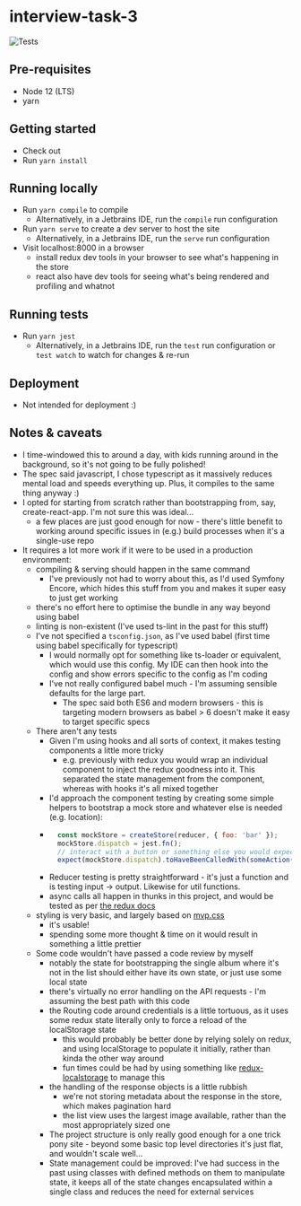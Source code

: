 # interview-task-3

![Tests](https://github.com/mloveday/interview-task-3/workflows/Tests/badge.svg?branch=master)

## Pre-requisites
- Node 12 (LTS)
- yarn

## Getting started
- Check out
- Run `yarn install`

## Running locally
- Run `yarn compile` to compile
    - Alternatively, in a Jetbrains IDE, run the `compile` run configuration
- Run `yarn serve` to create a dev server to host the site
    - Alternatively, in a Jetbrains IDE, run the `serve` run configuration
- Visit localhost:8000 in a browser
    - install redux dev tools in your browser to see what's happening in the store
    - react also have dev tools for seeing what's being rendered and profiling and whatnot
    
## Running tests
- Run `yarn jest`
    - Alternatively, in a Jetbrains IDE, run the `test` run configuration or `test watch` to watch for changes & re-run

## Deployment
- Not intended for deployment :)

## Notes & caveats

- I time-windowed this to around a day, with kids running around in the background, so it's not going to be fully polished!
- The spec said javascript, I chose typescript as it massively reduces mental load and speeds everything up. Plus, it compiles to the same thing anyway :)
- I opted for starting from scratch rather than bootstrapping from, say, create-react-app. I'm not sure this was ideal...
    - a few places are just good enough for now - there's little benefit to working around specific issues in (e.g.) build processes when it's a single-use repo
- It requires a lot more work if it were to be used in a production environment:
    - compiling & serving should happen in the same command
        - I've previously not had to worry about this, as I'd used Symfony Encore, which hides this stuff from you and makes it super easy to just get working
    - there's no effort here to optimise the bundle in any way beyond using babel
    - linting is non-existent (I've used ts-lint in the past for this stuff)
    - I've not specified a `tsconfig.json`, as I've used babel (first time using babel specifically for typescript)
        - I would normally opt for something like ts-loader or equivalent, which would use this config. My IDE can then hook into the config and show errors specific to the config as I'm coding
        - I've not really configured babel much - I'm assuming sensible defaults for the large part.
            - The spec said both ES6 and modern browsers - this is targeting modern browsers as babel > 6 doesn't make it easy to target specific specs
    - There aren't any tests
        - Given I'm using hooks and all sorts of context, it makes testing components a little more tricky
            - e.g. previously with redux you would wrap an individual component to inject the redux goodness into it. This separated the state management from the component, whereas with hooks it's all mixed together
        - I'd approach the component testing by creating some simple helpers to bootstrap a mock store and whatever else is needed (e.g. location):
        - ```javascript
            const mockStore = createStore(reducer, { foo: 'bar' });
            mockStore.dispatch = jest.fn();
            // interact with a button or something else you would expect to force a dispatch to happen
            expect(mockStore.dispatch).toHaveBeenCalledWith(someAction());
          ```
        - Reducer testing is pretty straightforward - it's just a function and is testing input -> output. Likewise for util functions.
        - async calls all happen in thunks in this project, and would be tested as per [the redux docs](https://redux.js.org/recipes/writing-tests)
    - styling is very basic, and largely based on [mvp.css](https://andybrewer.github.io/mvp/)
        - it's usable!
        - spending some more thought & time on it would result in something a little prettier
    - Some code wouldn't have passed a code review by myself
        - notably the state for bootstrapping the single album where it's not in the list should either have its own state, or just use some local state
        - there's virtually no error handling on the API requests - I'm assuming the best path with this code
        - the Routing code around credentials is a little tortuous, as it uses some redux state literally only to force a reload of the localStorage state
            - this would probably be better done by relying solely on redux, and using localStorage to populate it initially, rather than kinda the other way around
            - fun times could be had by using something like [redux-localstorage](https://www.npmjs.com/package/redux-localstorage) to manage this
        - the handling of the response objects is a little rubbish
            - we're not storing metadata about the response in the store, which makes pagination hard
            - the list view uses the largest image available, rather than the most appropriately sized one
        - The project structure is only really good enough for a one trick pony site - beyond some basic top level directories it's just flat, and wouldn't scale well...
        - State management could be improved: I've had success in the past using classes with defined methods on them to manipulate state, it keeps all of the state changes encapsulated within a single class and reduces the need for external services

